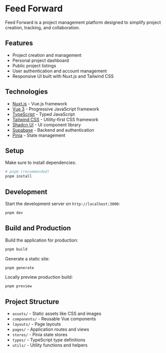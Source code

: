 # Feed Forward

Feed Forward is a project management platform designed to simplify project creation, tracking, and collaboration.

## Features

- Project creation and management
- Personal project dashboard
- Public project listings
- User authentication and account management
- Responsive UI built with Nuxt.js and Tailwind CSS

## Technologies

- [Nuxt.js](https://nuxt.com/) - Vue.js framework
- [Vue 3](https://vuejs.org/) - Progressive JavaScript framework
- [TypeScript](https://www.typescriptlang.org/) - Typed JavaScript
- [Tailwind CSS](https://tailwindcss.com/) - Utility-first CSS framework
- [Shadcn UI](https://ui.shadcn.com/) - UI component library
- [Supabase](https://supabase.com/) - Backend and authentication
- [Pinia](https://pinia.vuejs.org/) - State management

## Setup

Make sure to install dependencies:

```bash
# pnpm (recommended)
pnpm install
```

## Development

Start the development server on `http://localhost:3000`:

```bash
pnpm dev
```

## Build and Production

Build the application for production:

```bash
pnpm build
```

Generate a static site:

```bash
pnpm generate
```

Locally preview production build:

```bash
pnpm preview
```

## Project Structure

- `assets/` - Static assets like CSS and images
- `components/` - Reusable Vue components
- `layouts/` - Page layouts
- `pages/` - Application routes and views
- `stores/` - Pinia state stores
- `types/` - TypeScript type definitions
- `utils/` - Utility functions and helpers
